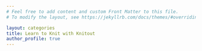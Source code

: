 ```yaml
---
# Feel free to add content and custom Front Matter to this file.
# To modify the layout, see https://jekyllrb.com/docs/themes/#overriding-theme-defaults

layout: categories
title: Learn to Knit with Knitout
author_profile: true
---
```

